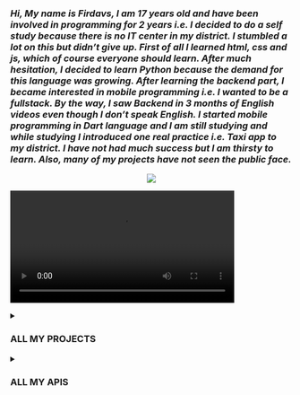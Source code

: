 
<h3 ><i> Hi, My name is Firdavs, I am 17 years old and have been involved in programming for 2 years i.e. I decided to do a self study because there is no IT center in my 
district. I stumbled a lot on this but didn’t give up. First of all I learned html, css and js, which of course everyone should learn. After much hesitation, I decided 
to learn Python because the demand for this language was growing. After learning the backend part, I became interested in mobile programming i.e. I wanted to be a 
fullstack. By the way, I saw Backend in 3 months of English videos even though I don’t speak English. I started mobile programming in Dart language and I am still 
studying and while studying I introduced one real practice i.e. Taxi app to my district. I have not had much success but I am thirsty to learn. Also, many of my projects 
have not seen the public face. </i> </h3>

<div align="center">
<img src="https://user-images.githubusercontent.com/84655445/204248391-3020e784-31d4-4230-9444-75c7386d1c1a.png">
</div>


<video width="400" src="https://www.w3schools.com/html/mov_bbb.mp4" controls></video>

<!-- PROJECTS SECTION -->
<details>
  <summary><h3>ALL MY PROJECTS</h3></summary>
 <br>
<table style="width: 100%;">
 
  <!-- HEADER   -->
  <tr>
    <th>Image</th>
    <th>Description</th>
    <th>Languages</th>
    <th>Type</th>
  </tr>
 
<!-- Remove Bg  -->
  <tr>
    <td><img src="https://telegra.ph/file/b389a5d8f65ce447b9e5f.png"></td>
    <td>This project is one of the my favourite projects. It is telegram bot that removes background image automatically. It has 2 modes for removing: first one has less quality and the second one is generate via API that means it removes with hight quality. Except from that you can invite friends and also you can draw line on the transparent images. For now it is only in Uzbek language. <a href="https://t.me/orqa_fonni_kesuvchi_bot">Link for the bot</a></td>
    <td style="text-align: center;"><img src="https://skillicons.dev/icons?i=python&theme=light"></td>
    <td>Private</td>
  </tr>
 
<!-- PUBG LOGO MAKER  -->
  <tr>
    <td><img src="https://telegra.ph/file/2896e0d5b44b17e0336c1.png"></td>
    <td>This project makes logo for the basically PUBG images. However, it does simple function. It write your text above the image and generate the new image for both genders boy and girls. <a href="https://t.me/pubg_nick_logo_bot">Link for the bot</a></td>
    <td style="text-align: center;"><img src="https://skillicons.dev/icons?i=python&theme=light"></td>
    <td>Private</td>
  </tr>
 
<!-- TEXT TO FONT  -->
  <tr>
    <td><img src="https://telegra.ph/file/8bf15abc39a526de99ba8.png"></td>
    <td>FlamingText is free online logo generator that anyone can use to create a great logo in minutes! Just select one of our logo designs, and get started now! It provides more than 600 styles. <a href="https://t.me/text_to_font_bot">Link for the bot</a></td>
    <td style="text-align: center;"><img src="https://skillicons.dev/icons?i=python&theme=light"></td>
    <td>Private</td>
  </tr>
 
<!-- MOCKUP BOT  -->
  <tr>
    <td><img src="https://telegra.ph/file/955587a7d4ecdf55425a4.png"></td>
    <td>MockUPhone is a free tool that helps you wrap app screenshots in different mobile devices. Support iPhone mockup, iPad mockup, Android mockup and TV mockup. It provides more than 50 devices. <a href="https://t.me/mockup_design_bot">Link for the bot</a></td>
    <td style="text-align: center;"><img src="https://skillicons.dev/icons?i=python&theme=light"></td>
    <td>Private</td>
  </tr>
 
<!-- MOCKUP BOT  -->
  <tr>
    <td><img src="https://telegra.ph/file/17891e5eabfa2a69e5480.png"></td>
    <td>Split music into separated vocals and instrumental track. Perfect for making karaoke backing tracks or accapella extractor. Artificial intelligence algorithms are used. It's free. <a href="https://t.me/karaoke_maker_bot">Link for the bot</a></td>
    <td style="text-align: center;"><img src="https://skillicons.dev/icons?i=python&theme=light"></td>
    <td>Private</td>
  </tr>
 
<!-- JILVADOR BOT  -->
  <tr>
    <td><img src="https://telegra.ph/file/8e754147793a0738c60e8.png"></td>
    <td>1500+ fun photo frames & effects online for free. Make face photo montages, custom greeting cards, add vintage filters, turn photos into sketches and drawings. <a href="https://t.me/jilvador_bot">Link for the bot</a></td>
    <td style="text-align: center;"><img src="https://skillicons.dev/icons?i=python&theme=light"></td>
    <td>Private</td>
  </tr>
 
<!-- MATH BOT  -->
  <tr>
    <td><img src="https://telegra.ph/file/3e1deae86690d73f6935a.png"></td>
    <td>This project do equation search and  math solver - solves algebra, trigonometry and calculus problems step by step. Using the project demo visit the telegram bot and choose necessary menu and type math example. <a href="https://t.me/math_solver_robot">Link for the bot</a></td>
    <td style="text-align: center;"><img src="https://skillicons.dev/icons?i=python&theme=light"></td>
    <td>Private</td>
  </tr>
 
<!-- WATERMARK BOT  -->
  <tr>
    <td><img src="https://user-images.githubusercontent.com/84655445/205696433-f5d6c732-74b4-4802-be4d-e6cab1240742.png"></td>
    <td>Remove watermarks from your images using our AI technology. Use our watermark-remover bot and get your  images without watermark free. To use it visit the telegram bot and send just watermarked image and get the result. <a href="https://t.me/watermarkremover_robot">Link for the bot</a></td>
    <td style="text-align: center;"><img src="https://skillicons.dev/icons?i=python&theme=light"></td>
    <td>Private</td>
  </tr>
 
<!-- PRO PHOTOLAB BOT  -->
  <tr>
    <td><img src="https://user-images.githubusercontent.com/84655445/209442225-1457a413-ad41-4d5a-b773-2ff942c91e7a.png"></td>
    <td>Doing the scraping in python can be easy but deploying on production is not easy. The best magic project of mine is making effect on images like photolab.me. This bot scrape and send the use in pytho simultaneously. Interestingly it generates without watermark. <a href="https://t.me/pro_photolab_bot">Link for the bot</a></td>
    <td style="text-align: center;"><img src="https://skillicons.dev/icons?i=python&theme=light"></td>
    <td>Private</td>
  </tr>
  
<!-- MAGICERASERBOT  -->
  <tr>
    <td><img src="https://user-images.githubusercontent.com/84655445/211323269-3a41d22c-0ec2-4800-9e52-b2a6ebf8c54a.png"></td>
    <td>MagicEraser - Telegram Bot for removing objects from pictures. But, this bot was not created by me. It is forked from Molodeck. AI part of the prohect is made in python but bot is in typescript. </td>
    <td style="text-align: center;"><img src="https://skillicons.dev/icons?i=python,typescript&theme=light"></td>
    <td><a href="https://github.com/Firdavs-coder/MagicEraser">Public</a></td>
  </tr>
 
<!-- UZAI  -->
  <tr>
    <td><img src="https://user-images.githubusercontent.com/84655445/211324753-75771e7f-467c-4198-a33a-942aada88fbc.png"></td>
    <td>
     This project includes several websites that related to the AI. For now the websites are in Uzbek. 
     <ul>
      <li><a href="https://background.uzai.ml/">background.uzai.ml</a></li>
      <li><a href="https://colorizer.uzai.ml/">colorizer.uzai.ml</a></li>
      <li><a href="https://object.uzai.ml/">object.uzai.ml</a></li>
     </ul>
   </td>
    <td style="text-align: center;"><img src="https://skillicons.dev/icons?i=html,css&theme=light"> <br/> <img src="https://skillicons.dev/icons?i=js,netlify&theme=light"></td>
    <td>Private</td>
  </tr>
 
 
<!-- SCRIPT PARSER  -->
  <tr>
    <td><img src="https://user-images.githubusercontent.com/84655445/211332509-b8ca7877-0223-4e78-bb3b-ed7cb0b0a294.png"></td>
    <td>This project scrape programming codes such as python(django, flask etc) and dart(flutter, state managements, etc). The main function of the project is that it choose necessary project automatically and get it from github. Enterestingly, it doesn't get all repository only popular and full completed.</td>
    <td style="text-align: center;"><img src="https://skillicons.dev/icons?i=python&theme=light"></td>
    <td>Private</td>
  </tr>
 
<!-- SCRIPT PARSER  -->
  <tr>
    <td><img src="https://user-images.githubusercontent.com/84655445/211335123-b04ef2b3-eb94-4a85-9ccb-8bd4c0d16bca.png"></td>
    <td>This project scrape some math website  such as https://www.cymath.com/ | https://www.wolframalpha.com/ | https://www.symbolab.com/. It used selenium and take a screenshot. </td>
    <td style="text-align: center;"><img src="https://skillicons.dev/icons?i=python&theme=light"></td>
    <td><a href="https://github.com/Firdavs-coder/Math-Parser">Public</a></td>
  </tr>


</table>
 </details>
<!-- MY APIS -->
<details>
  <summary><h3>ALL MY APIS</h3></summary>
 <br>
  <table style="width: 100%;">
 
  <!-- HEADER   -->
  <tr>
    <th>Image</th>
    <th>Description</th>
    <th>Link</th>
  </tr>
 
<!-- Photolab.me API  -->
  <tr>
    <td><img src="https://rapidapi.com/cdn/images?url=https://rapidapi-prod-apis.s3.amazonaws.com/339b9a27-7e6f-4e5a-b735-18e880eb6e98.png"></td>
    <td>Unofficial API of photolab.me. Without watermark. Photo Lab boasts one of the vastest collections of stylish and funny photo effects: more than 900 picture art ideas! Fantastic face photo montage maker, photo frames, animated effects, and photo filters are here for you to enjoy.</td>
    <td style="text-align: center;"><a href="https://rapidapi.com/firdavscoder1/api/photolab-me"><img src="https://rapidapi.com/static-assets/default/dark-logo-78e48dc1-ca3f-4d67-a6f5-74032f439c8b.svg"></a></td>
  </tr>
   
<!-- Toonme.com API  -->
  <tr>
    <td><img src="https://rapidapi.com/cdn/images?url=https://rapidapi-prod-apis.s3.amazonaws.com/66721659-a203-4d1d-8516-2bccf32bd05e.png"></td>
    <td>ToonMe is the coolest app to create and edit pictures for your social networks. Making an awesome profile pic has never been any easier - all you have to do is just take a photo, choose from hundreds of art filters, and let the portrait AI do all the work for you!</td>
    <td style="text-align: center;"><a href="https://rapidapi.com/firdavscoder1/api/toonme-api"><img src="https://rapidapi.com/static-assets/default/dark-logo-78e48dc1-ca3f-4d67-a6f5-74032f439c8b.svg"></a></td>
  </tr>
   
<!-- OCR API  -->
  <tr>
    <td><img src="https://rapidapi.com/cdn/images?url=https://rapidapi-prod-apis.s3.amazonaws.com/e4ec0a4d-5853-4319-9428-054bb1f2320c.png"></td>
    <td>Optical character recognition or optical character reader (OCR) is the electronic or mechanical conversion of images of typed, handwritten or printed text into machine-encoded text, whether from a scanned document, a photo of a document, a scene-photo (for example the text on signs and billboards in a landscape photo) or from subtitle text superimposed on an image (for example: from a television broadcast).
</td>
    <td style="text-align: center;"><a href="https://rapidapi.com/firdavscoder1/api/ocr-separate-text-from-images"><img src="https://rapidapi.com/static-assets/default/dark-logo-78e48dc1-ca3f-4d67-a6f5-74032f439c8b.svg"></a></td>
  </tr>
   
<!-- colorizer API  -->
  <tr>
    <td><img src="https://rapidapi.com/cdn/images?url=https://rapidapi-prod-apis.s3.amazonaws.com/e210a3a1-4bf9-4018-be11-6ea2d21d3678.webp"></td>
    <td>Colorize pictures with AI, turning black and white photos to color in seconds. Reimagine the past by colorizing pictures of ancestors and historic figures.
</td>
    <td style="text-align: center;"><a href="https://rapidapi.com/firdavscoder1/api/ai-picture-colorizer1"><img src="https://rapidapi.com/static-assets/default/dark-logo-78e48dc1-ca3f-4d67-a6f5-74032f439c8b.svg"></a></td>
  </tr>
   
<!-- upscaler API  -->
  <tr>
    <td><img src="https://rapidapi.com/cdn/images?url=https://rapidapi-prod-apis.s3.amazonaws.com/4ed468d4-3780-43d6-92d1-43ca6dbe77fd.png"></td>
    <td>Online smart upscaler software to enlarge images and photos (JPG, PNG) without losing quality. Enlarge and enhance pictures automatically using AI.
</td>
    <td style="text-align: center;"><a href="https://rapidapi.com/firdavscoder1/api/ai-picture-upscaler"><img src="https://rapidapi.com/static-assets/default/dark-logo-78e48dc1-ca3f-4d67-a6f5-74032f439c8b.svg"></a></td>
  </tr>
   
<!-- object remover API  -->
  <tr>
    <td><img src="https://rapidapi.com/cdn/images?url=https://rapidapi-prod-apis.s3.amazonaws.com/758ced85-c128-406a-883c-f5b817c8d13b.png"></td>
    <td>Remove unwanted objects from photos, people, text, and defects from any picture for free. It’s extremely easy in just a few clicks with our creative API.
</td>
    <td style="text-align: center;"><a href="https://rapidapi.com/firdavscoder1/api/object-remover"><img src="https://rapidapi.com/static-assets/default/dark-logo-78e48dc1-ca3f-4d67-a6f5-74032f439c8b.svg"></a></td>
  </tr>
   
<!-- background remover API  -->
  <tr>
    <td><img src="https://rapidapi.com/cdn/images?url=https://rapidapi-prod-apis.s3.amazonaws.com/0264bf76-da86-4a12-a463-f02f1d45a9c1.png"></td>
    <td>Remove image backgrounds automatically in 5 seconds with just one click. Don’t spend hours manually picking pixels. Upload your photo now & see the magic.
</td>
    <td style="text-align: center;"><a href="https://rapidapi.com/firdavscoder1/api/ai-background-remover"><img src="https://rapidapi.com/static-assets/default/dark-logo-78e48dc1-ca3f-4d67-a6f5-74032f439c8b.svg"></a></td>
  </tr>
   
<!-- enhancer API  -->
  <tr>
    <td><img src="https://rapidapi.com/cdn/images?url=https://rapidapi-prod-apis.s3.amazonaws.com/843e090f-55e6-4082-9a17-60d99e50b92e.jpg"></td>
    <td>Enhancements are used to make it easier for visual interpretation and understanding of imagery. The advantage of digital imagery is that it allows us to manipulate the digital pixel values in an image
</td>
    <td style="text-align: center;"><a href="https://rapidapi.com/firdavscoder1/api/ai-image-enhancer"><img src="https://rapidapi.com/static-assets/default/dark-logo-78e48dc1-ca3f-4d67-a6f5-74032f439c8b.svg"></a></td>
  </tr>
   
<!-- pdf API  -->
  <tr>
    <td><img src="https://rapidapi.com/cdn/images?url=https://rapidapi-prod-apis.s3.amazonaws.com/e3644f05-ae65-4d89-b1a0-215d8fb12fa0.webp"></td>
    <td>Try our FREE file converter! Enter web page URL to convert into PDF. Press “Enter” and start the magic! Download the result in seconds!
</td>
    <td style="text-align: center;"><a href="https://rapidapi.com/firdavscoder1/api/pdfmyurl-url-to-pdf"><img src="https://rapidapi.com/static-assets/default/dark-logo-78e48dc1-ca3f-4d67-a6f5-74032f439c8b.svg"></a></td>
  </tr>
   
<!-- ielts essay checker API  -->
  <tr>
    <td><img src="https://rapidapi.com/cdn/images?url=https://rapidapi-prod-apis.s3.amazonaws.com/73567123-a4cf-4da2-88c6-9b9dfade2571.png"></td>
    <td>IELTS essay checker is simple, AI-powered assistant that assesses your essay and give a band with a feedback.
</td>
    <td style="text-align: center;"><a href="https://rapidapi.com/firdavscoder1/api/ielts-writing-checker"><img src="https://rapidapi.com/static-assets/default/dark-logo-78e48dc1-ca3f-4d67-a6f5-74032f439c8b.svg"></a></td>
  </tr>
 
</table>
 
</details>
